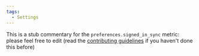 ```yaml
---
tags:
  - Settings
---
```


This is a stub commentary for the `preferences.signed_in_sync` metric: please feel free to edit (read the
[contributing guidelines](https://github.com/mozilla/glean-annotations/blob/main/CONTRIBUTING.md)
if you haven't done this before)
